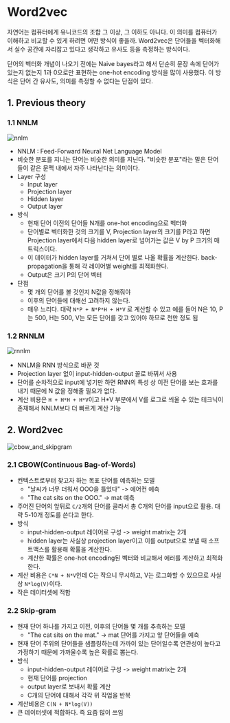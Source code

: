 # Word2vec

자연어는 컴퓨터에게 유니코드의 조합 그 이상, 그 이하도 아니다. 이 의미를 컴퓨터가 이해하고 비교할 수 있게 하려면 어떤 방식이 좋을까. Word2vec은 단어들을 벡터화해서 실수 공간에 자리잡고 있다고 생각하고 유사도 등을 측정하는 방식이다.

단어의 벡터화 개념이 나오기 전에는 Naive bayes라고 해서 단순히 문장 속에 단어가 있는지 없는지 1과 0으로만 표현하는 one-hot encoding 방식을 많이 사용했다. 이 방식은 단어 간 유사도, 의미를 측정할 수 없다는 단점이 있다.

## 1. Previous theory

### 1.1 NNLM

![nnlm](http://img2016.itdadao.com/d/file/tech/2017/06/03/it327672031153191.png)

- NNLM : Feed-Forward Neural Net Language Model
- 비슷한 분포를 지니는 단어는 비슷한 의미를 지닌다. "비슷한 분포"라는 말은 단어들이 같은 문맥 내에서 자주 나타난다는 의미이다.
- Layer 구성
    + Input layer
    + Projection layer
    + Hidden layer
    + Output layer
- 방식
    + 현재 단어 이전의 단어들 N개를 one-hot encoding으로 벡터화
    + 단어별로 벡터화한 것의 크기를 V, Projection layer의 크기를 P라고 하면 Projection layer에서 다음 hidden layer로 넘어가는 값은 V by P 크기의 매트릭스이다.
    + 이 데이터가 hidden layer를 거쳐서 단어 별로 나올 확률을 계산한다. back-propagation을 통해 각 레이어별 weight를 최적화한다.
    + Output은 크기 P의 단어 벡터
- 단점
    + 몇 개의 단어를 볼 것인지 N값을 정해줘야
    + 이후의 단어들에 대해선 고려하지 않는다.
    + 매우 느리다. 대략 `N*P + N*P*H + H*V` 로 계산할 수 있고 예를 들어 N은 10, P는 500, H는 500, V는 모든 단어를 갖고 있어야 하므로 천만 정도 됨

### 1.2 RNNLM

![rnnlm](https://www.researchgate.net/profile/Michael_Johnson40/publication/257879210/figure/fig4/AS:293954571522048@1447095639053/Figure-2-Class-based-output-layer-for-RNNLM.png)

- NNLM을 RNN 방식으로 바꾼 것
- Projection layer 없이 input-hidden-output 꼴로 바꿔서 사용
- 단어를 순차적으로 input에 넣기만 하면 RNN의 특성 상 이전 단어를 보는 효과를 내기 때문에 N 값을 정해줄 필요가 없다.
- 계산 비용은 `H + H*H + H*V`이고 H*V 부분에서 V를 로그로 씌울 수 있는 테크닉이 존재해서 NNLM보다 더 빠르게 계산 가능

## 2. Word2vec

![cbow_and_skipgram](https://i.stack.imgur.com/O2YeO.png)

### 2.1 CBOW(Continuous Bag-of-Words)

- 컨텍스트로부터 찾고자 하는 목표 단어를 예측하는 모델
    + "날씨가 너무 더워서 OOO을 틀었다" -> 에어컨 예측
    + "The cat sits on the OOO." -> mat 예측
- 주어진 단어의 앞뒤로 `C/2`개의 단어를 골라서 총 C개의 단어를 input으로 활용. 대략 5-10개 정도를 쓴다고 한다.
- 방식
    + input-hidden-output 레이어로 구성 -> weight matrix는 2개
    + hidden layer는 사실상 projection layer이고 이를 output으로 보낼 때 소프트맥스를 활용해 확률을 계산한다.
    + 계산한 확률은 one-hot encoding된 벡터와 비교해서 에러를 계산하고 최적화한다.
- 계산 비용은 `C*N + N*V`인데 C는 작으니 무시하고, V는 로그화할 수 있으므로 사실상 `N*log(V)`이다.
- 작은 데이터셋에 적합

### 2.2 Skip-gram

- 현재 단어 하나를 가지고 이전, 이후의 단어들 몇 개를 추측하는 모델
    + "The cat sits on the mat." -> mat 단어를 가지고 앞 단어들을 예측
- 현재 단어 주위의 단어들을 샘플링하는데 가까이 있는 단어일수록 연관성이 높다고 가정하기 때문에 가까울수록 높은 확률로 뽑는다.
- 방식
    + input-hidden-output 레이어로 구성 -> weight matrix는 2개
    + 현재 단어를 projection
    + output layer로 보내서 확률 계산
    + C개의 단어에 대해서 각각 위 작업을 반복
- 계산비용은 `C(N + N*log(V))`
- 큰 데이터셋에 적합하다. 즉 요즘 많이 쓰임
